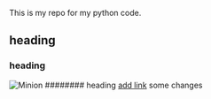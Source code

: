 This is my repo for my python code.

## heading
### heading
 
![Minion](https://octodex.github.com/images/minion.png)
######## heading
[add link](http://dev.nodeca.com)
some changes
